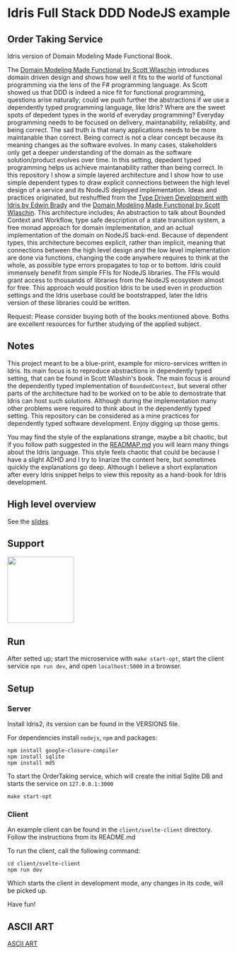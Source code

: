 # Idris Full Stack DDD NodeJS example

## Order Taking Service

Idris version of Domain Modeling Made Functional Book.

 The [Domain Modeling Made Functional by Scott Wlaschin](https://www.amazon.co.uk/Domain-Modeling-Made-Functional-Domain-Driven/dp/1680502549)
introduces domain driven design and shows how well it fits to the world of functional programming via the lens of
the F# programming language. As Scott showed us that DDD is indeed a nice fit for functional programming,
questions arise naturally; could we push further the abstractions if we use a dependently typed programming language, like Idris?
Where are the sweet spots of depedent types in the world of everyday programming?
 Everyday programming needs to be focused on delivery, maintanability, reliability, and being correct.
The sad truth is that many applications needs to be more maintanable than correct.
Being correct is not a clear concept because its meaning changes as the software evolves.
In many cases, stakeholders only get a deeper understanding of the domain as the software solution/product evolves over time.
In this setting, depedent typed programming helps us achieve maintanability rather than being correct.
 In this repository I show a simple layered architecture and I show how to use simple dependent types
to draw explicit connections between the high level design of a service and its NodeJS deployed implementation.
Ideas and practices originated, but reshuffled from the [Type Driven Development with Idris by Edwin Brady](https://www.amazon.co.uk/Type-driven-Development-Idris-Edwin-Brady/dp/1617293024)
and the [Domain Modeling Made Functional by Scott Wlaschin](https://www.amazon.co.uk/Domain-Modeling-Made-Functional-Domain-Driven/dp/1680502549).
This architecture includes; An abstraction to talk about Bounded Context and Workflow, type safe description of a state transition system,
a free monad approach for domain implementation, and an actual implementation of the domain on NodeJS back-end.
 Because of dependent types, this architecture becomes explicit, rather than implicit, meaning that
connections between the high level design and the low level implementation are done via functions, changing
the code anywhere requires to think at the whole, as possible type errors propagates to top or to bottom.
 Idris could immensely benefit from simple FFIs for NodeJS libraries. The FFIs would grant access to thousands
of libraries from the NodeJS ecosystem almost for free. This approach would position Idris to be used even
in production settings and the Idris userbase could be bootstrapped, later the Idris version of these
libraries could be written.

Request: Please consider buying both of the books mentioned above. Boths are excellent resources for
further studying of the applied subject.

## Notes

This project meant to be a blue-print, example for micro-services written in Idris. Its main focus is to reproduce
abstractions in dependently typed setting, that can be found in Scott Wlashin's book. The main focus is
around the dependently typed implementation of `BoundedContext`, but several other parts of the architecture
had to be worked on to be able to demostrate that Idris can host such solutions. Although during the implementation
many other problems were required to think about in the dependently typed setting. This repository can be
considered as a mine practices for dependently typed software development. Enjoy digging up those gems.

You may find the style of the explanations strange, maybe a bit chaotic, but if you follow path suggested
in the [READMAP.md](https://github.com/andorp/order-taking/blob/main/READMAP.md) you will learn many things about the Idris language. This style feels chaotic that could
be because I have a slight ADHD and I try to linarize the content here, but sometimes quickly the explanations
go deep. Although I believe a short explanation after every Idris snippet helps to view this reposity as
a hand-book for Idris development.

## High level overview

See the [slides](https://github.com/andorp/order-taking/blob/main/SLIDES.md)

## Support

<a href="https://www.patreon.com/AndOrP">
<img src="https://c5.patreon.com/external/logo/become_a_patron_button.png" width="150"/>
</a>

## Run

After setted up; start the microservice with `make start-opt`, start the client service `npm run dev`,
and open `localhost:5000` in a browser.

## Setup

### Server

Install Idris2, its version can be found in the VERSIONS file.

For dependencies install `nodejs`, `npm` and packages:

```
npm install google-closure-compiler
npm install sqlite
npm install md5
```

To start the OrderTaking service, which will create the initial Sqlite DB and starts
the service on `127.0.0.1:3000`

```
make start-opt
```

### Client

An example client can be found in the `client/svelte-client` directory. Follow the instructions
from its README.md

To run the client, call the following command:

```
cd client/svelte-client
npm run dev
```

Which starts the client in development mode, any changes in its code, will be picked up.

Have fun!

## ASCII ART

[ASCII ART](https://dot-to-ascii.ggerganov.com/)
